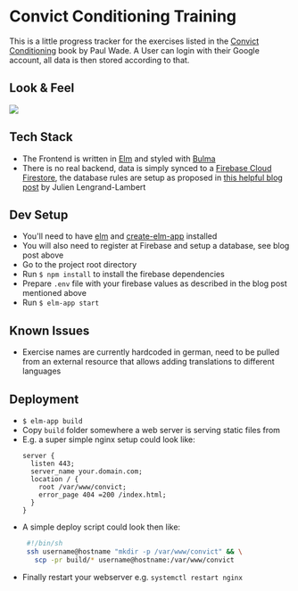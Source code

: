 # Convict Conditioning Training

This is a little progress tracker for the exercises listed in the [Convict Conditioning](https://www.amazon.de/Convict-Conditioning-Weakness-Using-Survival-Strength/dp/0938045768) book by Paul Wade. A User can login with their Google account, all data is then stored according to that.

## Look & Feel

![](https://i.imgur.com/vLITz4T.gif)

## Tech Stack

- The Frontend is written in [Elm](https://elm-lang.org/) and styled with [Bulma](https://bulma.io/)
- There is no real backend, data is simply synced to a [Firebase Cloud Firestore](https://firebase.google.com/docs/firestore), the database rules are setup as proposed in [this helpful blog post](https://lengrand.fr/using-firebase-in-elm/) by Julien Lengrand-Lambert


## Dev Setup
- You'll need to have [elm](https://guide.elm-lang.org/install/) and [create-elm-app](https://github.com/halfzebra/create-elm-app) installed
- You will also need to register at Firebase and setup a database, see blog post above
- Go to the project root directory
- Run `$ npm install` to install the firebase dependencies
- Prepare `.env` file with your firebase values as described in the blog post mentioned above
- Run `$ elm-app start`


## Known Issues
- Exercise names are currently hardcoded in german, need to be pulled from an external resource that allows adding translations to different languages


## Deployment

- `$ elm-app build`
- Copy `build` folder somewhere a web server is serving static files from
- E.g. a super simple nginx setup could look like:
  ```nginx
  server {
    listen 443;
    server_name your.domain.com;
    location / {
      root /var/www/convict;
      error_page 404 =200 /index.html;
    }
  }
  ```
- A simple deploy script could look then like:
   ```bash
    #!/bin/sh
    ssh username@hostname "mkdir -p /var/www/convict" && \
      scp -pr build/* username@hostname:/var/www/convict
   ```
- Finally restart your webserver e.g. `systemctl restart nginx`
